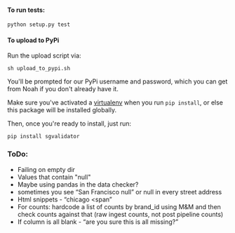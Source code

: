 #### To run tests:

`python setup.py test`

#### To upload to PyPi 

Run the upload script via:

`sh upload_to_pypi.sh`

You'll be prompted for our PyPi username and password, which you can get from Noah if you don't already have it. 

Make sure you've activated a [virtualenv](https://packaging.python.org/guides/installing-using-pip-and-virtual-environments/) when you run `pip install`, or else this package will be installed globally.

Then, once you're ready to install, just run:

`pip install sgvalidator` 

### ToDo:
* Failing on empty dir
* Values that contain "null"
* Maybe using pandas in the data checker?
* sometimes you see “San Francisco null” or null in every street address
* Html snippets - “chicago <span”
* For counts: hardcode a list of counts by brand_id using M&M and then check counts against that (raw ingest counts, not post pipeline counts)
* If column is all blank - “are you sure this is all missing?”
